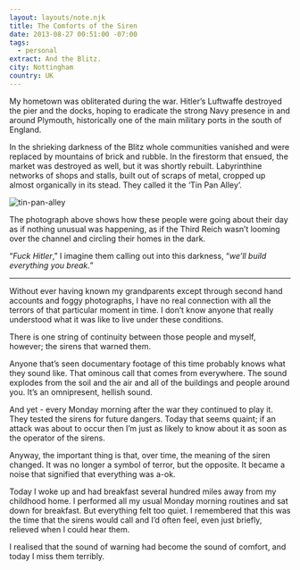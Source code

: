 ```yaml
---
layout: layouts/note.njk
title: The Comforts of the Siren
date: 2013-08-27 00:51:00 -07:00
tags:
  - personal
extract: And the Blitz.
city: Nottingham
country: UK
---
```


My hometown was obliterated during the war. Hitler’s Luftwaffe destroyed the pier and the docks, hoping to eradicate the strong Navy presence in and around Plymouth, historically one of the main military ports in the south of England.

In the shrieking darkness of the Blitz whole communities vanished and were replaced by mountains of brick and rubble. In the firestorm that ensued, the market was destroyed as well, but it was shortly rebuilt. Labyrinthine networks of shops and stalls, built out of scraps of metal, cropped up almost organically in its stead. They called it the ‘Tin Pan Alley’.

![tin-pan-alley](/images/tin-pan-alley.jpg)

The photograph above shows how these people were going about their day as if nothing unusual was happening, as if the Third Reich wasn’t looming over the channel and circling their homes in the dark.

“_Fuck Hitler_,” I imagine them calling out into this darkness, “_we’ll build everything you break._”

---

Without ever having known my grandparents except through second hand accounts and foggy photographs, I have no real connection with all the terrors of that particular moment in time. I don’t know anyone that really understood what it was like to live under these conditions.

There is one string of continuity between those people and myself, however; the sirens that warned them.

Anyone that’s seen documentary footage of this time probably knows what they sound like. That ominous call that comes from everywhere. The sound explodes from the soil and the air and all of the buildings and people around you. It’s an omnipresent, hellish sound.

And yet - every Monday morning after the war they continued to play it. They tested the sirens for future dangers. Today that seems quaint; if an attack was about to occur then I’m just as likely to know about it as soon as the operator of the sirens.

Anyway, the important thing is that, over time, the meaning of the siren changed. It was no longer a symbol of terror, but the opposite. It became a noise that signified that everything was a-ok.

Today I woke up and had breakfast several hundred miles away from my childhood home. I performed all my usual Monday morning routines and sat down for breakfast. But everything felt too quiet. I remembered that this was the time that the sirens would call and I’d often feel, even just briefly, relieved when I could hear them.

I realised that the sound of warning had become the sound of comfort, and today I miss them terribly.
